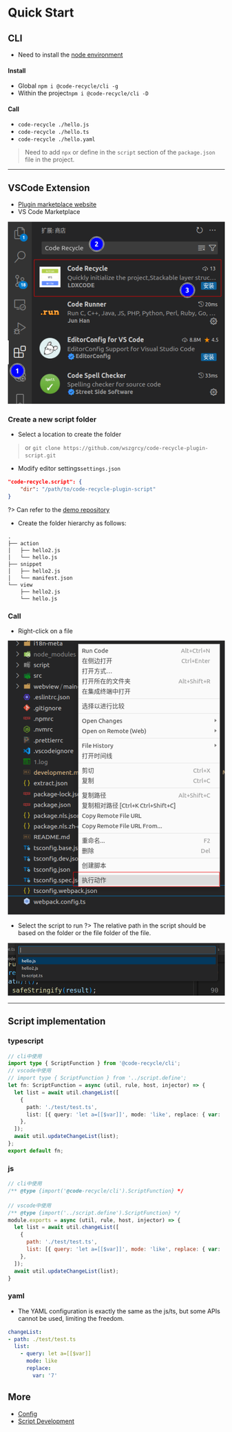 # Quick Start

## CLI
- Need to install the [node environment](https://nodejs.org/en/download)



#### Install
- Global `npm i @code-recycle/cli -g`
- Within the project`npm i @code-recycle/cli -D`

#### Call
- `code-recycle ./hello.js`
- `code-recycle ./hello.ts`
- `code-recycle ./hello.yaml`

> Need to add `npx` or define in the `script` section of the `package.json` file in the project.



---

## VSCode Extension
- [Plugin marketplace website](https://marketplace.visualstudio.com/items?itemName=LDXCODE.code-recycle)
- VS Code Marketplace

![Install](../zh-Hans/image/安装.png)


### Create a new script folder
- Select a location to create the folder

> or `git clone https://github.com/wszgrcy/code-recycle-plugin-script.git`


- Modify editor settings`settings.json`

```json
"code-recycle.script": {
    "dir": "/path/to/code-recycle-plugin-script"
}
```


?> Can refer to the [demo repository](https://github.com/wszgrcy/code-recycle-plugin-script)

- Create the folder hierarchy as follows:

```tree
.
├── action
│   ├── hello2.js
│   └── hello.js
├── snippet
│   ├── hello2.js
│   └── manifest.json
└── view
    ├── hello2.js
    └── hello.js
```

### Call 
- Right-click on a file

![1](../zh-Hans/image/quick-start/vscode-run1.png)

- Select the script to run
?> The relative path in the script should be based on the folder or the file folder of the file.

![1](../zh-Hans/image/quick-start/vscode-run2.png)

---




## Script implementation
### typescript

```ts
// cli中使用
import type { ScriptFunction } from '@code-recycle/cli';
// vscode中使用
// import type { ScriptFunction } from '../script.define';
let fn: ScriptFunction = async (util, rule, host, injector) => {
  let list = await util.changeList([
    {
      path: './test/test.ts',
      list: [{ query: 'let a=[[$var]]', mode: 'like', replace: { var: '7' } }],
    },
  ]);
  await util.updateChangeList(list);
};
export default fn;

```

### js

```js
// cli中使用
/** @type {import('@code-recycle/cli').ScriptFunction} */

// vscode中使用
/** @type {import('../script.define').ScriptFunction} */
module.exports = async (util, rule, host, injector) => {
  let list = await util.changeList([
    {
      path: './test/test.ts',
      list: [{ query: 'let a=[[$var]]', mode: 'like', replace: { var: '7' } }],
    },
  ]);
  await util.updateChangeList(list);
}
```

### yaml
- The YAML configuration is exactly the same as the js/ts, but some APIs cannot be used, limiting the freedom.

```yaml
changeList:
- path: ./test/test.ts
  list:
    - query: let a=[[$var]]
      mode: like
      replace: 
        var: '7'
```

## More
- [Config](./config.md)
- [Script Development](./script-development.md)
